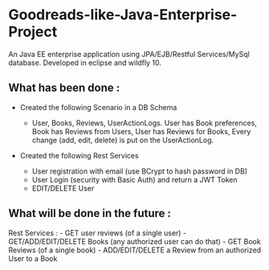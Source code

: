 # Goodreads-like-Java-Enterprise-Project
An Java EE enterprise application using JPA/EJB/Restful Services/MySql database. Developed in eclipse and wildfly 10.

## What has been done : 
- Created the following Scenario in a DB Schema
	- User, Books, Reviews, UserActionLogs. User has Book preferences, Book has Reviews from Users, User has Reviews for Books, Every change (add, edit, delete) is put on the UserActionLog.

- Created the following Rest Services
	- User registration with email (use BCrypt to hash password in DB)
	- User Login (security with Basic Auth) and return a JWT Token
	- EDIT/DELETE User
	
## What will be done in the future : 
  Rest Services :
	- GET user reviews (of a single user)
	- GET/ADD/EDIT/DELETE Books (any authorized user can do that)
	- GET Book Reviews (of a single book)
	- ADD/EDIT/DELETE a Review from an authorized User to a Book
